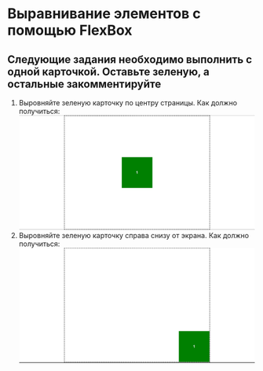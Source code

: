 # Выравнивание элементов с помощью FlexBox
<!-- У вас есть 3 карточки. Остальные 2 закомментированы. Для первых 3 заданий нам понадобятся только 3 -->

## Следующие задания необходимо выполнить с одной карточкой. Оставьте зеленую, а остальные закомментируйте
1. Выровняйте зеленую карточку по центру страницы. Как должно получиться: ![Как должно получиться](./files/img/1.jpg)
2. Выровняйте зеленую карточку справа снизу от экрана. Как должно получиться: ![](./files/img/2.jpg)